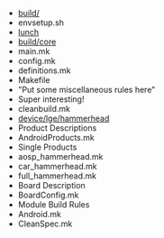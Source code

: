 - [build/](http://androidxref.com/5.1.0_r1/xref/build)
 - envsetup.sh
- [lunch](http://androidxref.com/5.1.0_r1/xref/build/envsetup.sh#481)
- [build/core](http://androidxref.com/5.1.0_r1/xref/build/core/)
 - main.mk
 - config.mk
 - definitions.mk
 - Makefile
  - "Put some miscellaneous rules here"
  - Super interesting!
 - cleanbuild.mk
- [device/lge/hammerhead](http://androidxref.com/5.1.0_r1/xref/device/lge/hammerhead/)
 - Product Descriptions
  - AndroidProducts.mk
  - Single Products
   - aosp_hammerhead.mk
   - car_hammerhead.mk
   - full_hammerhead.mk
 - Board Description
  - BoardConfig.mk
 - Module Build Rules
  - Android.mk
  - CleanSpec.mk
